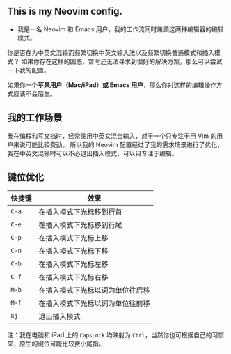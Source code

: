 ## This is my Neovim config.

- 我是一名 Neovim 和 Emacs 用户，我的工作流同时兼顾这两种编辑器的编辑模式。

你是否在为中英文混输而频繁切换中英文输入法以及频繁切换普通模式和插入模式？
如果你存在这样的困惑，暂时还无法寻求到很好的解决方案，那么可以尝试一下我的配置。

如果你一个**苹果用户（Mac/iPad）或 Emacs 用户**，那么你对这样的编辑操作方式应该不会陌生。

## 我的工作场景

我在编程和写文档时，经常使用中英文混合输入，对于一个只专注于用 Vim 的用户来说可能比较费劲。
所以我的 Neovim 配置经过了我的需求场景进行了优化，我在中英文混输时可以不必退出插入模式，可以只专注于编辑。

## 键位优化

| 快捷键 | 效果                             |
|--------|----------------------------------|
| `C-a`  | 在插入模式下光标移到行首         |
| `C-e`  | 在插入模式下光标移到行尾         |
| `C-p`  | 在插入模式下光标上移             |
| `C-n`  | 在插入模式下光标下移             |
| `C-b`  | 在插入模式下光标左移             |
| `C-f`  | 在插入模式下光标右移             |
| `M-b`  | 在插入模式下光标以词为单位往后移 |
| `M-f`  | 在插入模式下光标以词为单位往前移 |
| `kj`   | 退出插入模式                     |

注：我在电脑和 iPad 上的 `CapsLock` 均映射为 `Ctrl`，当然你也可根据自己的习惯来，原生的键位可能比较费小尾指。

